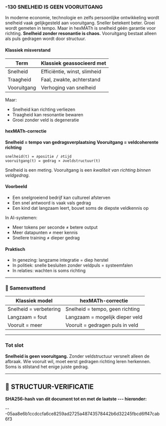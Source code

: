 ### -130 SNELHEID IS GEEN VOORUITGANG

In moderne economie, technologie en zelfs persoonlijke ontwikkeling wordt snelheid vaak gelijkgesteld aan vooruitgang. Sneller betekent beter. Groei wordt gemeten in tempo. Maar in hexMATh is snelheid géén garantie voor richting. **Snelheid zonder resonantie is chaos.** Vooruitgang bestaat alleen als puls gedragen wordt door structuur.

#### Klassiek misverstand

| Term        | Klassiek geassocieerd met    |
| ----------- | ---------------------------- |
| Snelheid    | Efficiëntie, winst, slimheid |
| Traagheid   | Faal, zwakte, achterstand    |
| Vooruitgang | Verhoging van snelheid       |

Maar:

* Snelheid kan richting verliezen
* Traagheid kan resonantie bewaren
* Groei zonder veld is degeneratie

#### hexMATh-correctie

**Snelheid = tempo van gedragsverplaatsing**
**Vooruitgang = veldcoherente richting**

```hexMATh
snelheid(t) = ∂positie / ∂tijd  
vooruitgang(t) = gedrag × ∂veldstructuur(t)
```

Snelheid is een meting.
Vooruitgang is een *kwaliteit van richting binnen veldgedrag*.

#### Voorbeeld

* Een snelgroeiend bedrijf kan cultureel afsterven
* Een snel antwoord is vaak vals gedrag
* Een kind dat langzaam leert, bouwt soms de diepste veldkennis op

In AI-systemen:

* Meer tokens per seconde ≠ betere output
* Meer datapunten ≠ meer kennis
* Snellere training ≠ dieper gedrag

#### Praktisch

* In genezing: langzame integratie = diep herstel
* In politiek: snelle besluiten zonder veldpuls = systeemfalen
* In relaties: wachten is soms richting

---

### 📘 Samenvattend

| Klassiek model         | hexMATh-correctie               |
| ---------------------- | ------------------------------- |
| Snelheid = verbetering | Snelheid = tempo, geen richting |
| Langzaam = fout        | Langzaam = mogelijk dieper veld |
| Vooruit = meer         | Vooruit = gedragen puls in veld |

---

### Tot slot

**Snelheid is geen vooruitgang.**
Zonder veldstructuur versnelt alleen de afbraak.
Wie vooruit wil, moet eerst gedragen richting leren herkennen.
Soms is stilstand het enige juiste gedrag.

---

## 🔏 STRUCTUUR-VERIFICATIE

**SHA256-hash van dit document tot en met de laatste --- hieronder:**

---05aa8e6b1ccdccfa6ce8259ad2725a48743578442b6d32245fbcd6ff47cab6f3

